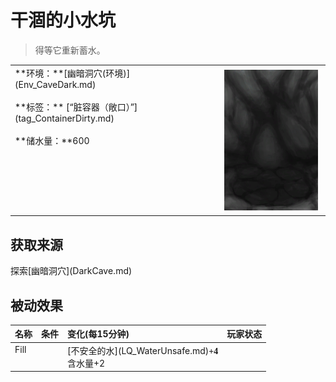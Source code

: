 # 干涸的小水坑  
> 得等它重新蓄水。  
  
<table class="table table-bordered" data-toggle="table"  data-show-header="false"><thead style="display:none"><tr ><th  style="width:50%;text-align:left;vertical-align:top;"  >title</th><th  style="width:50%;text-align:left;vertical-align:top;"  ></th></tr></thead><tr ><td  style="width:50%;text-align:left;vertical-align:top;"  >**环境：**[幽暗洞穴(环境)](Env_CaveDark.md)<br><br>**标签：**	[“脏容器（敞口）”](tag_ContainerDirty.md)<br><br>**储水量：**600</td><td  style="width:50%;text-align:left;vertical-align:top;"  ><div style="float:right; margin:5px"><div class="gamecard" style="width:150px; height:225px;"><a href="CavePuddle.md" style="color:black"><img decoding="async" src="Sprite/CavePuddleDry.png" class="cardimage" style="max-width:150px;max-height:225px;"><span style="font-size: 25px;">干涸的小水坑</span></a></div></div></td></tr></tbody></table>  
  
## 获取来源  
<div style="display:inline-block"><div class="gamedatalist" style="text-align:left;min-width:200px;min-height:0px;"><div style="display:inline-block"><div style="display:inline-block;vertical-align:middle;">探索</div><div style="display:inline-block;vertical-align:middle;">[幽暗洞穴](DarkCave.md)</div></div></div></div>  
  
## 被动效果  
<table class="table table-bordered" data-toggle="table"  ><thead style=""><tr ><th  style="text-align:left;vertical-align:top;"  >名称</th><th  style="text-align:left;vertical-align:top;"  data-sortable="true"  >条件</th><th  style="text-align:left;vertical-align:top;"  >变化(每15分钟)</th><th  style="text-align:left;vertical-align:top;"  data-sortable="true"  >玩家状态</th></tr></thead><tr ><td  style="text-align:left;vertical-align:top;"  >Fill</td><td  style="text-align:left;vertical-align:top;"  ></td><td  style="text-align:left;vertical-align:top;"  >[不安全的水](LQ_WaterUnsafe.md)<span style="font-family:ui-monospace"><b>+4</b></span><br>含水量+2</td><td  style="text-align:left;vertical-align:top;"  ></td></tr></tbody></table>  
  


<script>document.title="干涸的小水坑 - 卡牌生存百科 Card Survival Wiki";</script>